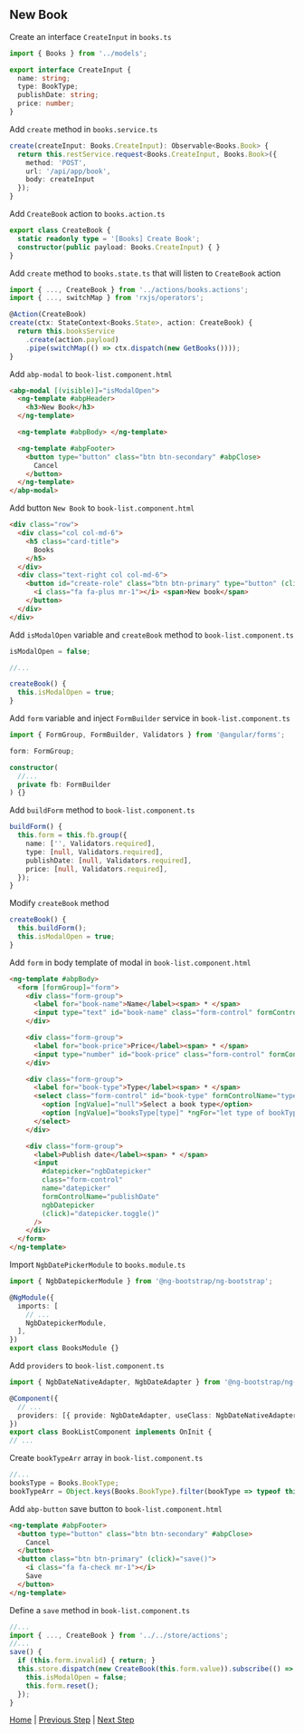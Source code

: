 ## New Book

Create an interface `CreateInput` in `books.ts`

```typescript
import { Books } from '../models';

export interface CreateInput {
  name: string;
  type: BookType;
  publishDate: string;
  price: number;
}
```

Add `create` method in `books.service.ts`

```typescript
create(createInput: Books.CreateInput): Observable<Books.Book> {
  return this.restService.request<Books.CreateInput, Books.Book>({
    method: 'POST',
    url: '/api/app/book',
    body: createInput
  });
}
```

Add `CreateBook` action to `books.action.ts`

```typescript
export class CreateBook {
  static readonly type = '[Books] Create Book';
  constructor(public payload: Books.CreateInput) { }
}
```

Add `create` method to `books.state.ts` that will listen to `CreateBook` action

```typescript
import { ..., CreateBook } from '../actions/books.actions';
import { ..., switchMap } from 'rxjs/operators';

@Action(CreateBook)
create(ctx: StateContext<Books.State>, action: CreateBook) {
  return this.booksService
    .create(action.payload)
    .pipe(switchMap(() => ctx.dispatch(new GetBooks())));
}
```

Add `abp-modal` to `book-list.component.html`

```html
<abp-modal [(visible)]="isModalOpen">
  <ng-template #abpHeader>
    <h3>New Book</h3>
  </ng-template>

  <ng-template #abpBody> </ng-template>

  <ng-template #abpFooter>
    <button type="button" class="btn btn-secondary" #abpClose>
      Cancel
    </button>
  </ng-template>
</abp-modal>

```

Add button `New Book` to `book-list.component.html`

```html
<div class="row">
  <div class="col col-md-6">
    <h5 class="card-title">
      Books
    </h5>
  </div>
  <div class="text-right col col-md-6">
    <button id="create-role" class="btn btn-primary" type="button" (click)="createBook()">
      <i class="fa fa-plus mr-1"></i> <span>New book</span>
    </button>
  </div>
</div>
```

Add `isModalOpen` variable and `createBook` method to `book-list.component.ts`

```typescript
isModalOpen = false;

//...

createBook() {
  this.isModalOpen = true;
}

```

Add `form` variable and inject `FormBuilder` service in `book-list.component.ts`

```typescript
import { FormGroup, FormBuilder, Validators } from '@angular/forms';

form: FormGroup;

constructor(
  //...
  private fb: FormBuilder
) {}

```

Add `buildForm` method to `book-list.component.ts`

```typescript
buildForm() {
  this.form = this.fb.group({
    name: ['', Validators.required],
    type: [null, Validators.required],
    publishDate: [null, Validators.required],
    price: [null, Validators.required],
  });
}
```

Modify `createBook` method

```typescript
createBook() {
  this.buildForm();
  this.isModalOpen = true;
}
```

Add `form` in body template of modal in `book-list.component.html`

```html
<ng-template #abpBody>
  <form [formGroup]="form">
    <div class="form-group">
      <label for="book-name">Name</label><span> * </span>
      <input type="text" id="book-name" class="form-control" formControlName="name" autofocus />
    </div>

    <div class="form-group">
      <label for="book-price">Price</label><span> * </span>
      <input type="number" id="book-price" class="form-control" formControlName="price" />
    </div>

    <div class="form-group">
      <label for="book-type">Type</label><span> * </span>
      <select class="form-control" id="book-type" formControlName="type">
        <option [ngValue]="null">Select a book type</option>
        <option [ngValue]="booksType[type]" *ngFor="let type of bookTypeArr"> {{ type }}</option>
      </select>
    </div>

    <div class="form-group">
      <label>Publish date</label><span> * </span>
      <input
        #datepicker="ngbDatepicker"
        class="form-control"
        name="datepicker"
        formControlName="publishDate"
        ngbDatepicker
        (click)="datepicker.toggle()"
      />
    </div>
  </form>
</ng-template>
```

Import `NgbDatePickerModule` to `books.module.ts`

```typescript
import { NgbDatepickerModule } from '@ng-bootstrap/ng-bootstrap';

@NgModule({
  imports: [
    // ...
    NgbDatepickerModule,
  ],
})
export class BooksModule {}
```

Add `providers` to `book-list.component.ts`

```typescript
import { NgbDateNativeAdapter, NgbDateAdapter } from '@ng-bootstrap/ng-bootstrap';

@Component({
  // ...
  providers: [{ provide: NgbDateAdapter, useClass: NgbDateNativeAdapter }]
})
export class BookListComponent implements OnInit {
// ...

```

Create `bookTypeArr` array in `book-list.component.ts`

```typescript
//...
booksType = Books.BookType;
bookTypeArr = Object.keys(Books.BookType).filter(bookType => typeof this.booksType[bookType] === 'number');
```

Add `abp-button` save button to `book-list.component.html`

```html
<ng-template #abpFooter>
  <button type="button" class="btn btn-secondary" #abpClose>
    Cancel
  </button>
  <button class="btn btn-primary" (click)="save()">
    <i class="fa fa-check mr-1"></i>
    Save
  </button>
</ng-template>
```

Define a `save` method in `book-list.component.ts`

```typescript
//...
import { ..., CreateBook } from '../../store/actions';
//...
save() {
  if (this.form.invalid) { return; }
  this.store.dispatch(new CreateBook(this.form.value)).subscribe(() => {
    this.isModalOpen = false;
    this.form.reset();
  });
}
```

[Home](./../../../README.md) | [Previous Step](StepByStep/../../Step7/Step7.md) | [Next Step](StepByStep/../../Step9/Step9.md)
